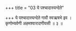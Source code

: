 +++
title = "03 ये पश्चादास्यन्देते"

+++
ये पश्चादास्यन्देते गावौ स्वऋषभे इव ।  
कृणोम्यर्वणी अहमश्वारादणीयसी ॥ ३ ॥